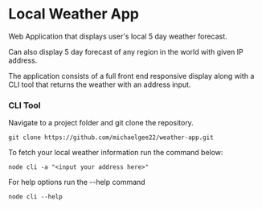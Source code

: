# Local Weather App

Web Application that displays user's local 5 day weather forecast.

Can also display 5 day forecast of any region in the world with given IP address.

The application consists of a full front end responsive display along with a CLI tool that returns the weather with an address input.

### CLI Tool
Navigate to a project folder and git clone the repository.

    git clone https://github.com/michaelgee22/weather-app.git

To fetch your local weather information run the command below:

    node cli -a "<input your address here>"

For help options run the --help command

    node cli --help
